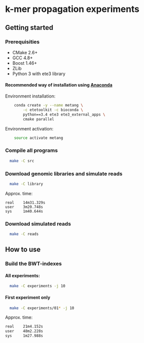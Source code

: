 # k-mer propagation experiments

## Getting started

### Prerequisities

* CMake 2.6+
* GCC 4.8+
* Boost 1.46+ 
* ZLib
* Python 3 with ete3 library

#### Recommended way of installation using [Anaconda](https://www.continuum.io/downloads)

Environment installation:

```bash
	conda create -y --name metang \
		-c etetoolkit -c bioconda \
		python==3.4 ete3 ete3_external_apps \
		cmake parallel
```

Environment activation:

```bash
	source activate metang
```

### Compile all programs

```bash
  make -C src
```

### Download genomic libraries and simulate reads
```bash
  make -C library
```

Approx. time:
```
real    14m31.329s
user    3m20.748s
sys     1m40.644s
```

### Download simulated reads
```bash
  make -C reads
```

## How to use

### Build the BWT-indexes

#### All experiments:

```bash
  make -C experiments -j 10
```

#### First experiment only

```bash
  make -C experiments/01* -j 10
```

Approx. time:
```bash
real    21m4.152s
user    48m2.228s
sys     1m27.988s
```
